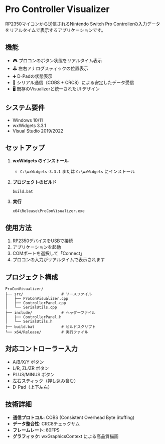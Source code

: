 # Pro Controller Visualizer

RP2350マイコンから送信されるNintendo Switch Pro Controllerの入力データをリアルタイムで表示するアプリケーションです。

## 機能

- 🎮 プロコンのボタン状態をリアルタイム表示
- 🕹️ 左右アナログスティックの位置表示
- ➕ D-Padの状態表示  
- 📡 シリアル通信（COBS + CRC8）による安定したデータ受信
- 🖥️ 既存のVisualizerと統一されたUI デザイン

## システム要件

- Windows 10/11
- wxWidgets 3.3.1
- Visual Studio 2019/2022

## セットアップ

1. **wxWidgets のインストール**
   - `C:\wxWidgets-3.3.1` または `C:\wxWidgets` にインストール

2. **プロジェクトのビルド**
   ```batch
   build.bat
   ```

3. **実行**
   ```batch
   x64\Release\ProConVisualizer.exe
   ```

## 使用方法

1. RP2350デバイスをUSBで接続
2. アプリケーションを起動
3. COMポートを選択して「Connect」
4. プロコンの入力がリアルタイムで表示されます

## プロジェクト構成

```
ProConVisualizer/
├── src/                 # ソースファイル
│   ├── ProConVisualizer.cpp
│   ├── ControllerPanel.cpp
│   └── SerialUtils.cpp
├── include/             # ヘッダーファイル
│   ├── ControllerPanel.h
│   └── SerialUtils.h
├── build.bat            # ビルドスクリプト
└── x64/Release/         # 実行ファイル
```

## 対応コントローラー入力

- A/B/X/Y ボタン
- L/R, ZL/ZR ボタン  
- PLUS/MINUS ボタン
- 左右スティック（押し込み含む）
- D-Pad（上下左右）

## 技術詳細

- **通信プロトコル**: COBS (Consistent Overhead Byte Stuffing)
- **データ整合性**: CRC8チェックサム
- **フレームレート**: 60FPS
- **グラフィック**: wxGraphicsContext による高品質描画